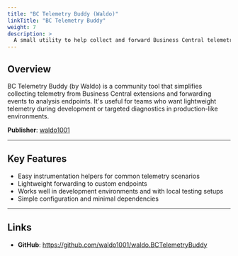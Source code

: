 ```yaml
---
title: "BC Telemetry Buddy (Waldo)"
linkTitle: "BC Telemetry Buddy"
weight: 7
description: >
  A small utility to help collect and forward Business Central telemetry for analysis and debugging.
---
```


## Overview

BC Telemetry Buddy (by Waldo) is a community tool that simplifies collecting telemetry from Business Central extensions and forwarding events to analysis endpoints. It's useful for teams who want lightweight telemetry during development or targeted diagnostics in production-like environments.

**Publisher**: [waldo1001](https://github.com/waldo1001)

---

## Key Features

- Easy instrumentation helpers for common telemetry scenarios
- Lightweight forwarding to custom endpoints
- Works well in development environments and with local testing setups
- Simple configuration and minimal dependencies

---

## Links

- **GitHub**: https://github.com/waldo1001/waldo.BCTelemetryBuddy

